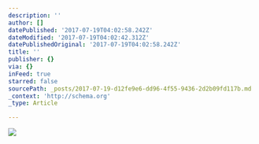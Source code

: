 ```yaml
---
description: ''
author: []
datePublished: '2017-07-19T04:02:58.242Z'
dateModified: '2017-07-19T04:02:42.312Z'
datePublishedOriginal: '2017-07-19T04:02:58.242Z'
title: ''
publisher: {}
via: {}
inFeed: true
starred: false
sourcePath: _posts/2017-07-19-d12fe9e6-dd96-4f55-9436-2d2b09fd117b.md
_context: 'http://schema.org'
_type: Article

---
```

![](https://the-grid-user-content.s3-us-west-2.amazonaws.com/0e21dd49-f5bb-4b65-be5f-af39df193236.jpg)